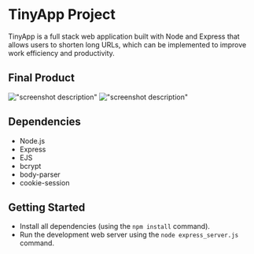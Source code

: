 # TinyApp Project

TinyApp is a full stack web application built with Node and Express that allows users to shorten long URLs, which can be implemented to improve work efficiency and productivity.

## Final Product

!["screenshot description"](#)
!["screenshot description"](#)

## Dependencies

- Node.js
- Express
- EJS
- bcrypt
- body-parser
- cookie-session

## Getting Started

- Install all dependencies (using the `npm install` command).
- Run the development web server using the `node express_server.js` command.